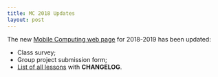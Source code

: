 ```yaml
---
title: MC 2018 Updates
layout: post
---
```


The new [Mobile Computing web page]({{site.baseurl}}/mobile2018-2019.html) for 2018-2019 has been updated:

- Class survey;
- Group project submission form;
- [List of all lessons]({{site.baseurl}}/assets/mc-planning-2018.pdf) with **CHANGELOG**.

